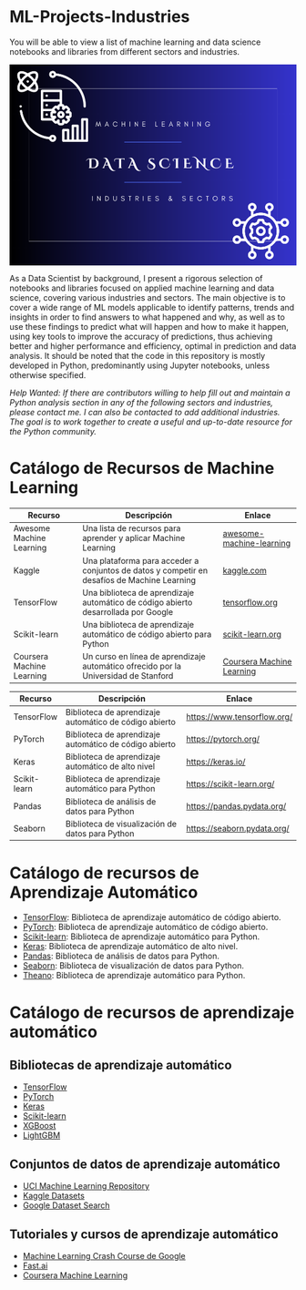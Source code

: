 # ML-Projects-Industries
You will be able to view a list of machine learning and data science notebooks and libraries from different sectors and industries.

<img src="https://github.com/Leangonplu/ML-Projects-Industries/blob/main/ML-cover.png" alt="ML-cover" style="display: block; margin: 0 auto;">

As a Data Scientist by background, I present a rigorous selection of notebooks and libraries focused on applied machine learning and data science, covering various industries and sectors. The main objective is to cover a wide range of ML models applicable to identify patterns, trends and insights in order to find answers to what happened and why, as well as to use these findings to predict what will happen and how to make it happen, using key tools to improve the accuracy of predictions, thus achieving better and higher performance and efficiency, optimal in prediction and data analysis. It should be noted that the code in this repository is mostly developed in Python, predominantly using Jupyter notebooks, unless otherwise specified. 

*Help Wanted: If there are contributors willing to help fill out and maintain a Python analysis section in any of the following sectors and industries, please contact me. I can also be contacted to add additional industries. The goal is to work together to create a useful and up-to-date resource for the Python community.*


# Catálogo de Recursos de Machine Learning

| Recurso | Descripción | Enlace |
| ------- | ----------- | ------ |
| Awesome Machine Learning | Una lista de recursos para aprender y aplicar Machine Learning | [awesome-machine-learning](https://github.com/josephmisiti/awesome-machine-learning) |
| Kaggle | Una plataforma para acceder a conjuntos de datos y competir en desafíos de Machine Learning | [kaggle.com](https://www.kaggle.com/) |
| TensorFlow | Una biblioteca de aprendizaje automático de código abierto desarrollada por Google | [tensorflow.org](https://www.tensorflow.org/) |
| Scikit-learn | Una biblioteca de aprendizaje automático de código abierto para Python | [scikit-learn.org](https://scikit-learn.org/stable/) |
| Coursera Machine Learning | Un curso en línea de aprendizaje automático ofrecido por la Universidad de Stanford | [Coursera Machine Learning](https://www.coursera.org/learn/machine-learning) |


| Recurso | Descripción | Enlace |
| ------- | ----------- | ------ |
| TensorFlow | Biblioteca de aprendizaje automático de código abierto | https://www.tensorflow.org/ |
| PyTorch | Biblioteca de aprendizaje automático de código abierto | https://pytorch.org/ |
| Keras | Biblioteca de aprendizaje automático de alto nivel | https://keras.io/ |
| Scikit-learn | Biblioteca de aprendizaje automático para Python | https://scikit-learn.org/ |
| Pandas | Biblioteca de análisis de datos para Python | https://pandas.pydata.org/ |
| Seaborn | Biblioteca de visualización de datos para Python | https://seaborn.pydata.org/ |


# Catálogo de recursos de Aprendizaje Automático

- [TensorFlow](https://www.tensorflow.org/): Biblioteca de aprendizaje automático de código abierto.
- [PyTorch](https://pytorch.org/): Biblioteca de aprendizaje automático de código abierto.
- [Scikit-learn](https://scikit-learn.org/): Biblioteca de aprendizaje automático para Python.
- [Keras](https://keras.io/): Biblioteca de aprendizaje automático de alto nivel.
- [Pandas](https://pandas.pydata.org/): Biblioteca de análisis de datos para Python.
- [Seaborn](https://seaborn.pydata.org/): Biblioteca de visualización de datos para Python.
- [Theano](http://deeplearning.net/software/theano/): Biblioteca de aprendizaje automático para Python.


# Catálogo de recursos de aprendizaje automático

## Bibliotecas de aprendizaje automático

- [TensorFlow](https://www.tensorflow.org/)
- [PyTorch](https://pytorch.org/)
- [Keras](https://keras.io/)
- [Scikit-learn](https://scikit-learn.org/)
- [XGBoost](https://xgboost.readthedocs.io/en/latest/)
- [LightGBM](https://lightgbm.readthedocs.io/en/latest/)

## Conjuntos de datos de aprendizaje automático

- [UCI Machine Learning Repository](https://archive.ics.uci.edu/ml/index.php)
- [Kaggle Datasets](https://www.kaggle.com/datasets)
- [Google Dataset Search](https://datasetsearch.research.google.com/)

## Tutoriales y cursos de aprendizaje automático

- [Machine Learning Crash Course de Google](https://developers.google.com/machine-learning/crash-course)
- [Fast.ai](https://www.fast.ai/)
- [Coursera Machine Learning](https://www.coursera.org/learn/machine-learning)

